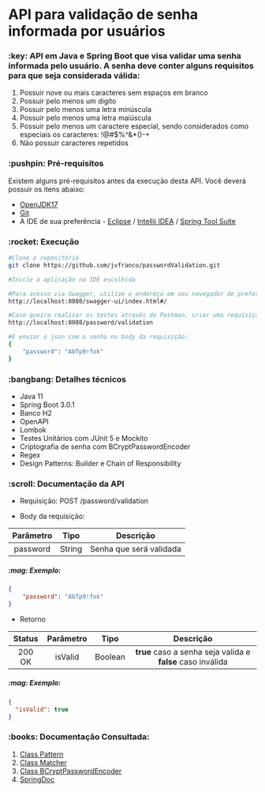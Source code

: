 <h1>API para validação de senha informada por usuários</h1>

<h3>:key: API em Java e Spring Boot que visa validar uma senha informada pelo usuário. A senha deve conter alguns requisitos para que seja considerada válida:</h3>

1. Possuir nove ou mais caracteres sem espaços em branco
2. Possuir pelo menos um digíto
3. Possuir pelo menos uma letra minúscula
4. Possuir pelo menos uma letra maiúscula
5. Possuir pelo menos um caractere especial, sendo considerados como especiais os caracteres: !@#$%^&*()-+
6. Não possuir caracteres repetidos

<h3>:pushpin: Pré-requisitos</h3>

<p>Existem alguns pré-requisitos antes da execução desta API. Você deverá possuir os itens abaixo:</p>

* [OpenJDK17](https://openjdk.org/projects/jdk/17/)
* [Git](https://git-scm.com/)
* A IDE de sua preferência - [Eclipse](https://www.eclipse.org/) / [Intellij IDEA](https://www.jetbrains.com/pt-br/idea/) / [Spring Tool Suite](https://spring.io/tools)

<h3>:rocket: Execução</h3>

```bash
#Clone o repositório
git clone https://github.com/jvfranco/passwordValidation.git

#Inicie a aplicação na IDE escolhida

#Para acesso via Swagger, utilize o endereço em seu navegador de preferência
http://localhost:8080/swagger-ui/index.html#/

#Caso queira realizar os testes através do Postman, criar uma requisição POST para o endereço:
http://localhost:8080/password/validation

#E enviar o json com a senha no body da requisição:
{
    "password": "AbTp9!fok"
}
```

<h3>:bangbang: Detalhes técnicos</h3>

* Java 11
* Spring Boot 3.0.1
* Banco H2
* OpenAPI
* Lombok
* Testes Unitários com JUnit 5 e Mockito
* Criptografia de senha com BCryptPasswordEncoder
* Regex
* Design Patterns: Builder e Chain of Responsibility

<h3>:scroll: Documentação da API</h3>

* Requisição:
  POST /password/validation

* Body da requisição:

Parâmetro | Tipo | Descrição
:-------: | :--: | :-------:
password | String | Senha que será validada

<h5>:mag: Exemplo:</h5>

```json
{
    "password": "AbTp9!fok"
}
```

* Retorno

Status | Parâmetro | Tipo | Descrição 
:----: | :-------: | :--: | :-------:
200 OK | isValid | Boolean | <b>true</b> caso a senha seja valida e <b>false</b> caso inválida  

<h5>:mag: Exemplo:</h5>

```json
{
  "isValid": true
}
```

<h3>:books: Documentação Consultada:</h3>

1. [Class Pattern](https://docs.oracle.com/en/java/javase/17/docs/api/java.base/java/util/regex/Pattern.html)
2. [Class Matcher](https://docs.oracle.com/en/java/javase/17/docs/api/java.base/java/util/regex/Matcher.html#matches())
3. [Class BCryptPasswordEncoder](https://docs.spring.io/spring-security/site/docs/current/api/org/springframework/security/crypto/bcrypt/BCryptPasswordEncoder.html)
4. [SpringDoc](https://springdoc.org/v2/#migrating-from-springfox)

    
